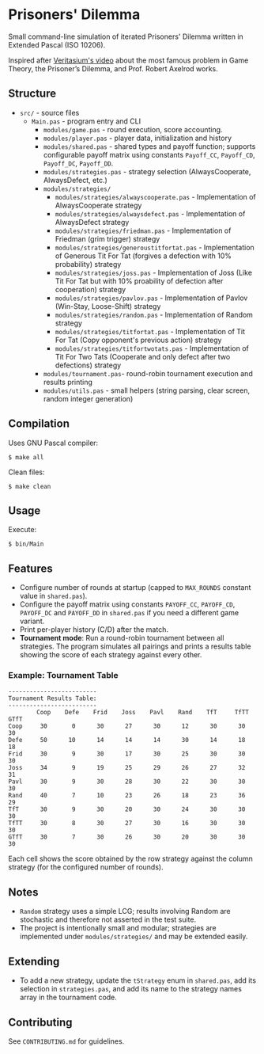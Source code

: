 # Prisoners' Dilemma

Small command-line simulation of iterated Prisoners' Dilemma written in Extended Pascal (ISO 10206).

Inspired after [Veritasium's video](https://www.youtube.com/watch?v=mScpHTIi-kM) about the most famous problem in Game Theory, the Prisoner’s Dilemma, and Prof. Robert Axelrod works.

## Structure
- `src/` - source files
    - `Main.pas` - program entry and CLI
        - `modules/game.pas` - round execution, score accounting.
        - `modules/player.pas` - player data, initialization and history
        - `modules/shared.pas` - shared types and payoff function; supports configurable payoff matrix using constants `Payoff_CC`, `Payoff_CD`, `Payoff_DC`, `Payoff_DD`.
        - `modules/strategies.pas` - strategy selection (AlwaysCooperate, AlwaysDefect, etc.)
        - `modules/strategies/`
            - `modules/strategies/alwayscooperate.pas` - Implementation of AlwaysCooperate strategy
            - `modules/strategies/alwaysdefect.pas` - Implementation of AlwaysDefect strategy
            - `modules/strategies/friedman.pas` - Implementation of Friedman (grim trigger) strategy
            - `modules/strategies/generoustitfortat.pas` - Implementation of Generous Tit For Tat (forgives a defection with 10% probability) strategy
            - `modules/strategies/joss.pas` - Implementation of Joss (Like Tit For Tat but with 10% proability of defection after cooperation) strategy
            - `modules/strategies/pavlov.pas` - Implementation of Pavlov (Win-Stay, Loose-Shift) strategy
            - `modules/strategies/random.pas` - Implementation of Random strategy
            - `modules/strategies/titfortat.pas` - Implementation of Tit For Tat (Copy opponent's previous action) strategy
            - `modules/strategies/titfortwotats.pas` - Implementation of Tit For Two Tats (Cooperate and only defect after two defections) strategy
        - `modules/tournament.pas`- round-robin tournament execution and results printing
        - `modules/utils.pas` - small helpers (string parsing, clear screen, random integer generation)

## Compilation
Uses GNU Pascal compiler:

	$ make all

Clean files:

	$ make clean

## Usage
Execute:

	$ bin/Main

## Features
- Configure number of rounds at startup (capped to `MAX_ROUNDS` constant value in `shared.pas`).
- Configure the payoff matrix using constants `PAYOFF_CC`, `PAYOFF_CD`, `PAYOFF_DC` and `PAYOFF_DD` in `shared.pas` if you need a different game variant.
- Print per-player history (C/D) after the match.
- **Tournament mode**: Run a round-robin tournament between all strategies. The program simulates all pairings and prints a results table showing the score of each strategy against every other.

### Example: Tournament Table
```
-------------------------
Tournament Results Table:
-------------------------
        Coop    Defe    Frid    Joss    Pavl    Rand    TfT     TfTT    GTfT
Coop     30       0      30      27      30      12      30      30      30
Defe     50      10      14      14      14      30      14      18      18
Frid     30       9      30      17      30      25      30      30      30
Joss     34       9      19      25      29      26      27      32      31
Pavl     30       9      30      28      30      22      30      30      30
Rand     40       7      10      23      26      18      23      36      29
TfT      30       9      30      20      30      24      30      30      30
TfTT     30       8      30      27      30      16      30      30      30
GTfT     30       7      30      26      30      20      30      30      30
```
Each cell shows the score obtained by the row strategy against the column strategy (for the configured number of rounds).

## Notes
- `Random` strategy uses a simple LCG; results involving Random are stochastic and therefore not asserted in the test suite.
- The project is intentionally small and modular; strategies are implemented under `modules/strategies/` and may be extended easily.

## Extending
- To add a new strategy, update the `tStrategy` enum in `shared.pas`, add its selection in `strategies.pas`, and add its name to the strategy names array in the tournament code.

## Contributing
See `CONTRIBUTING.md` for guidelines.